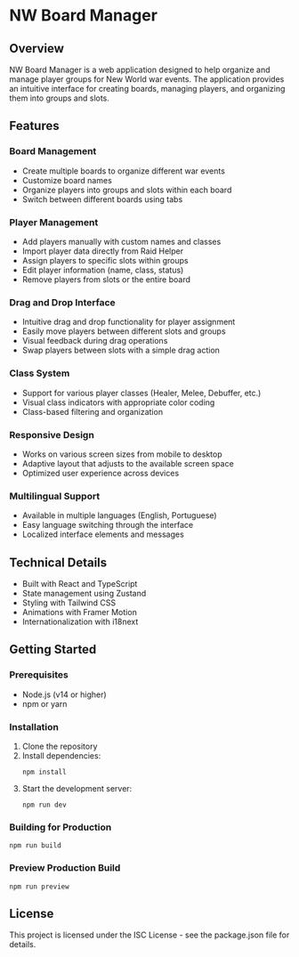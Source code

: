 # NW Board Manager

## Overview
NW Board Manager is a web application designed to help organize and manage player groups for New World war events. The application provides an intuitive interface for creating boards, managing players, and organizing them into groups and slots.

## Features

### Board Management
- Create multiple boards to organize different war events
- Customize board names
- Organize players into groups and slots within each board
- Switch between different boards using tabs

### Player Management
- Add players manually with custom names and classes
- Import player data directly from Raid Helper
- Assign players to specific slots within groups
- Edit player information (name, class, status)
- Remove players from slots or the entire board

### Drag and Drop Interface
- Intuitive drag and drop functionality for player assignment
- Easily move players between different slots and groups
- Visual feedback during drag operations
- Swap players between slots with a simple drag action

### Class System
- Support for various player classes (Healer, Melee, Debuffer, etc.)
- Visual class indicators with appropriate color coding
- Class-based filtering and organization

### Responsive Design
- Works on various screen sizes from mobile to desktop
- Adaptive layout that adjusts to the available screen space
- Optimized user experience across devices

### Multilingual Support
- Available in multiple languages (English, Portuguese)
- Easy language switching through the interface
- Localized interface elements and messages

## Technical Details
- Built with React and TypeScript
- State management using Zustand
- Styling with Tailwind CSS
- Animations with Framer Motion
- Internationalization with i18next

## Getting Started

### Prerequisites
- Node.js (v14 or higher)
- npm or yarn

### Installation
1. Clone the repository
2. Install dependencies:
   ```
   npm install
   ```
3. Start the development server:
   ```
   npm run dev
   ```

### Building for Production
```
npm run build
```

### Preview Production Build
```
npm run preview
```

## License
This project is licensed under the ISC License - see the package.json file for details.